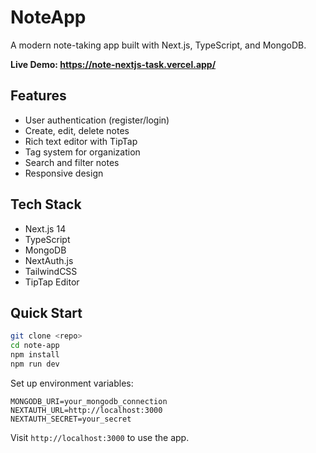 # NoteApp

A modern note-taking app built with Next.js, TypeScript, and MongoDB.

**Live Demo: https://note-nextjs-task.vercel.app/**

## Features
- User authentication (register/login)
- Create, edit, delete notes
- Rich text editor with TipTap
- Tag system for organization
- Search and filter notes
- Responsive design

## Tech Stack
- Next.js 14
- TypeScript
- MongoDB
- NextAuth.js
- TailwindCSS
- TipTap Editor

## Quick Start
```bash
git clone <repo>
cd note-app
npm install
npm run dev
```

Set up environment variables:
```env
MONGODB_URI=your_mongodb_connection
NEXTAUTH_URL=http://localhost:3000
NEXTAUTH_SECRET=your_secret
```

Visit `http://localhost:3000` to use the app.